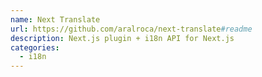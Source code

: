 ```yaml
---
name: Next Translate
url: https://github.com/aralroca/next-translate#readme
description: Next.js plugin + i18n API for Next.js
categories:
  - i18n
---
```

